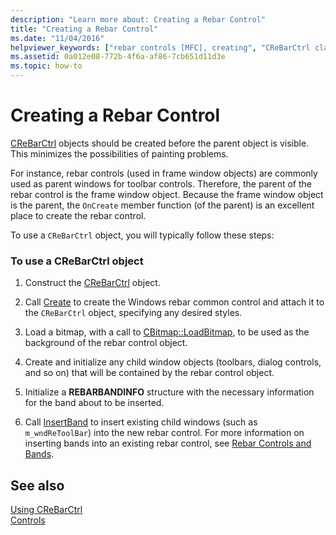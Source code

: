 ```yaml
---
description: "Learn more about: Creating a Rebar Control"
title: "Creating a Rebar Control"
ms.date: "11/04/2016"
helpviewer_keywords: ["rebar controls [MFC], creating", "CReBarCtrl class [MFC], creating"]
ms.assetid: 0a012e08-772b-4f6a-af86-7cb651d11d3e
ms.topic: how-to
---
```

# Creating a Rebar Control

[CReBarCtrl](reference/crebarctrl-class.md) objects should be created before the parent object is visible. This minimizes the possibilities of painting problems.

For instance, rebar controls (used in frame window objects) are commonly used as parent windows for toolbar controls. Therefore, the parent of the rebar control is the frame window object. Because the frame window object is the parent, the `OnCreate` member function (of the parent) is an excellent place to create the rebar control.

To use a `CReBarCtrl` object, you will typically follow these steps:

### To use a CReBarCtrl object

1. Construct the [CReBarCtrl](reference/crebarctrl-class.md) object.

1. Call [Create](reference/crebarctrl-class.md#create) to create the Windows rebar common control and attach it to the `CReBarCtrl` object, specifying any desired styles.

1. Load a bitmap, with a call to [CBitmap::LoadBitmap](reference/cbitmap-class.md#loadbitmap), to be used as the background of the rebar control object.

1. Create and initialize any child window objects (toolbars, dialog controls, and so on) that will be contained by the rebar control object.

1. Initialize a **REBARBANDINFO** structure with the necessary information for the band about to be inserted.

1. Call [InsertBand](reference/crebarctrl-class.md#insertband) to insert existing child windows (such as `m_wndReToolBar`) into the new rebar control. For more information on inserting bands into an existing rebar control, see [Rebar Controls and Bands](rebar-controls-and-bands.md).

## See also

[Using CReBarCtrl](using-crebarctrl.md)<br/>
[Controls](controls-mfc.md)
